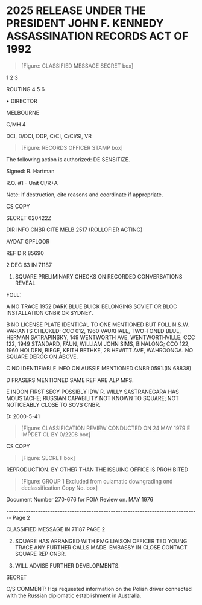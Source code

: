 # 2025 RELEASE UNDER THE PRESIDENT JOHN F. KENNEDY ASSASSINATION RECORDS ACT OF 1992

> [Figure: CLASSIFIED MESSAGE SECRET box]

1
2
3

ROUTING
4
5
6

• DIRECTOR

MELBOURNE

C/MH 4

DCI, D/DCI, DDP, C/CI, C/CI/SI, VR

> [Figure: RECORDS OFFICER STAMP box]

The following action is authorized: DE SENSITIZE.

Signed: R. Hartman

R.O. #1 - Unit CI/R+A

Note: If destruction, cite reasons and coordinate if appropriate.

CS COPY

SECRET 020422Z

DIR INFO CNBR CITE MELB 2517 (ROLLOFIER ACTING)

AYDAT GPFLOOR

REF DIR 85690

2 DEC 63 IN 71187

1. SQUARE PRELIMINARY CHECKS ON RECORDED CONVERSATIONS REVEAL

FOLL:

A NO TRACE 1952 DARK BLUE BUICK BELONGING SOVIET OR BLOC
INSTALLATION CNBR OR SYDNEY.

B NO LICENSE PLATE IDENTICAL TO ONE MENTIONED BUT FOLL
N.S.W. VARIANTS CHECKED: CCC 012, 1960 VAUXHALL, TWO-TONED BLUE,
HERMAN SATRAPINSKY, 149 WENTWORTH AVE, WENTWORTHVILLE; CCC 122,
1949 STANDARD, FAUN, WILLIAM JOHN SIMS, BINALONG; CCO 122, 1960
HOLDEN, BIEGE, KEITH ΒΕΤΗΚΕ, 28 HEWITT AVE, WAHROONGA. NO SQUARE
DEROG ON ABOVE.

C NO IDENTIFIABLE INFO ON AUSSIE MENTIONED CNBR 0591.(IN 68838)

D FRASERS MENTIONED SAME REF ARE ALP MPS.

E INDON FIRST SECY POSSIBLY IDW R. WILLY SASTRANEGARA HAS
MOUSTACHE; RUSSIAN CAPABILITY NOT KNOWN TO SQUARE; NOT NOTICEABLY
CLOSE TO SOVS CNBR.

D: 2000-5-41

> [Figure: CLASSIFICATION REVIEW CONDUCTED ON 24 MAY 1979 E IMPDET CL BY 0/2208 box]

CS COPY

> [Figure: SECRET box]

REPRODUCTION. BY OTHER THAN THE ISSUING OFFICE IS PROHIBITED

> [Figure: GROUP 1 Excluded from oulamatic downgrading ond declassification Copy No. box]

Document Number
270-676
for FOIA Review on. MAY 1976


-------------------------------------------------------------------------------- Page 2

CLASSIFIED MESSAGE IN 71187 PAGE 2

2. SQUARE HAS ARRANGED WITH PMG LIAISON OFFICER TED YOUNG
   TRACE ANY FURTHER CALLS MADE. EMBASSY IN CLOSE CONTACT SQUARE
   REP CNBR.

3. WILL ADVISE FURTHER DEVELOPMENTS.

SECRET

C/S COMMENT: Hqs requested information on the Polish driver connected with the Russian diplomatic establishment in Australia.
